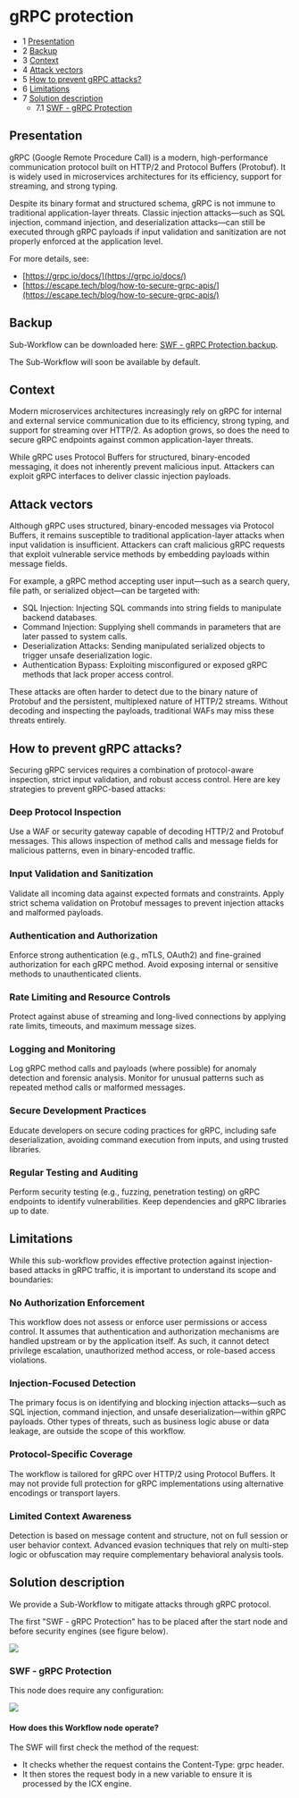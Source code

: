 gRPC protection
=====================================

* 1 [Presentation](#presentation)
* 2 [Backup](#backup)
* 3 [Context](#context)
* 4 [Attack vectors](#attack-vectors)
* 5 [How to prevent gRPC attacks?](#how-to-prevent-grpc-attacks)
* 6 [Limitations](#limitations)
* 7 [Solution description](#solution-description)
    * 7.1 [SWF - gRPC Protection](#swf-grpc-protection)


Presentation
------------

gRPC (Google Remote Procedure Call) is a modern, high-performance communication protocol built on HTTP/2 and Protocol Buffers (Protobuf). It is widely used in microservices architectures for its efficiency, support for streaming, and strong typing.

Despite its binary format and structured schema, gRPC is not immune to traditional application-layer threats. Classic injection attacks—such as SQL injection, command injection, and deserialization attacks—can still be executed through gRPC payloads if input validation and sanitization are not properly enforced at the application level.

For more details, see:

*   [https://grpc.io/docs/](https://grpc.io/docs/)
*   [https://escape.tech/blog/how-to-secure-grpc-apis/](https://escape.tech/blog/how-to-secure-grpc-apis/)

Backup
------

Sub-Workflow can be downloaded here: [SWF - gRPC Protection.backup](./backup/SWF%20-%20gRPC.backup).

The Sub-Workflow will soon be available by default.

Context
-------

Modern microservices architectures increasingly rely on gRPC for internal and external service communication due to its efficiency, strong typing, and support for streaming over HTTP/2. As adoption grows, so does the need to secure gRPC endpoints against common application-layer threats.

While gRPC uses Protocol Buffers for structured, binary-encoded messaging, it does not inherently prevent malicious input. Attackers can exploit gRPC interfaces to deliver classic injection payloads.

Attack vectors
--------------

Although gRPC uses structured, binary-encoded messages via Protocol Buffers, it remains susceptible to traditional application-layer attacks when input validation is insufficient. Attackers can craft malicious gRPC requests that exploit vulnerable service methods by embedding payloads within message fields.

For example, a gRPC method accepting user input—such as a search query, file path, or serialized object—can be targeted with:

*   SQL Injection: Injecting SQL commands into string fields to manipulate backend databases.
*   Command Injection: Supplying shell commands in parameters that are later passed to system calls.
*   Deserialization Attacks: Sending manipulated serialized objects to trigger unsafe deserialization logic.
*   Authentication Bypass: Exploiting misconfigured or exposed gRPC methods that lack proper access control.

These attacks are often harder to detect due to the binary nature of Protobuf and the persistent, multiplexed nature of HTTP/2 streams. Without decoding and inspecting the payloads, traditional WAFs may miss these threats entirely.

How to prevent gRPC attacks?
----------------------------

Securing gRPC services requires a combination of protocol-aware inspection, strict input validation, and robust access control. Here are key strategies to prevent gRPC-based attacks:

### Deep Protocol Inspection

Use a WAF or security gateway capable of decoding HTTP/2 and Protobuf messages. This allows inspection of method calls and message fields for malicious patterns, even in binary-encoded traffic.

### Input Validation and Sanitization

Validate all incoming data against expected formats and constraints. Apply strict schema validation on Protobuf messages to prevent injection attacks and malformed payloads.

### Authentication and Authorization

Enforce strong authentication (e.g., mTLS, OAuth2) and fine-grained authorization for each gRPC method. Avoid exposing internal or sensitive methods to unauthenticated clients.

### Rate Limiting and Resource Controls
Protect against abuse of streaming and long-lived connections by applying rate limits, timeouts, and maximum message sizes.

### Logging and Monitoring

Log gRPC method calls and payloads (where possible) for anomaly detection and forensic analysis. Monitor for unusual patterns such as repeated method calls or malformed messages.

### Secure Development Practices

Educate developers on secure coding practices for gRPC, including safe deserialization, avoiding command execution from inputs, and using trusted libraries.

### Regular Testing and Auditing

Perform security testing (e.g., fuzzing, penetration testing) on gRPC endpoints to identify vulnerabilities. Keep dependencies and gRPC libraries up to date.

Limitations
-----------

While this sub-workflow provides effective protection against injection-based attacks in gRPC traffic, it is important to understand its scope and boundaries:

### No Authorization Enforcement

This workflow does not assess or enforce user permissions or access control. It assumes that authentication and authorization mechanisms are handled upstream or by the application itself. As such, it cannot detect privilege escalation, unauthorized method access, or role-based access violations.

### Injection-Focused Detection

The primary focus is on identifying and blocking injection attacks—such as SQL injection, command injection, and unsafe deserialization—within gRPC payloads. Other types of threats, such as business logic abuse or data leakage, are outside the scope of this workflow.

### Protocol-Specific Coverage

The workflow is tailored for gRPC over HTTP/2 using Protocol Buffers. It may not provide full protection for gRPC implementations using alternative encodings or transport layers.

### Limited Context Awareness

Detection is based on message content and structure, not on full session or user behavior context. Advanced evasion techniques that rely on multi-step logic or obfuscation may require complementary behavioral analysis tools.

Solution description
--------------------------

We provide a Sub-Workflow to mitigate attacks through gRPC protocol.

The first "SWF - gRPC Protection" has to be placed after the start node and before security engines (see figure below).

![](./attachments/grpc-workflow.jpg)

### SWF - gRPC Protection

This node does require any configuration:

![](./attachments/swf-grpc-protection.jpg)

#### How does this Workflow node operate?

The SWF will first check the method of the request:

*   It checks whether the request contains the Content-Type: grpc header.
*   It then stores the request body in a new variable to ensure it is processed by the ICX engine.